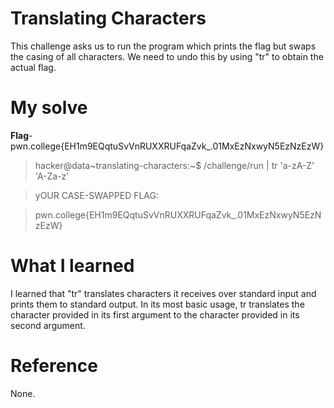 # Translating Characters
This challenge asks us to run the program which prints the flag but swaps the casing of all characters. We need to undo this by using "tr" to obtain the actual flag.
# My solve
**Flag**- pwn.college{EH1m9EQqtuSvVnRUXXRUFqaZvk_.01MxEzNxwyN5EzNzEzW}

>hacker@data~translating-characters:~$ /challenge/run | tr 'a-zA-Z' 'A-Za-z'

>yOUR CASE-SWAPPED FLAG:

>pwn.college{EH1m9EQqtuSvVnRUXXRUFqaZvk_.01MxEzNxwyN5EzNzEzW}

# What I learned
I learned that "tr" translates characters it receives over standard input and prints them to standard output.
In its most basic usage, tr translates the character provided in its first argument to the character provided in its second argument.

# Reference
None.
